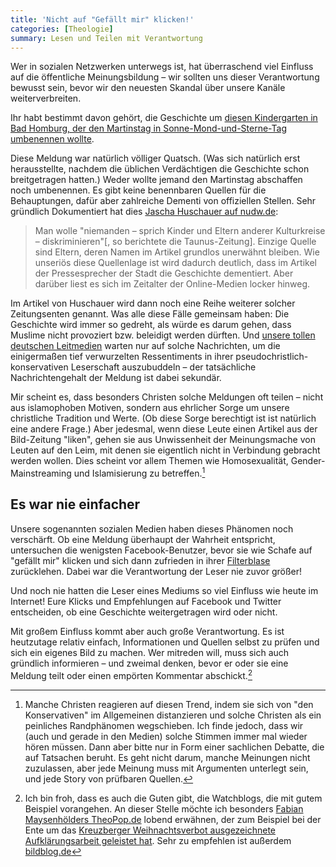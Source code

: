 ```yaml
---
title: 'Nicht auf "Gefällt mir" klicken!'
categories: [Theologie]
summary: Lesen und Teilen mit Verantwortung
---
```


Wer in sozialen Netzwerken unterwegs ist, hat überraschend viel Einfluss auf die öffentliche Meinungsbildung – wir sollten uns dieser Verantwortung bewusst sein, bevor wir den neuesten Skandal über unsere Kanäle weiterverbreiten.

Ihr habt bestimmt davon gehört, die Geschichte um [diesen Kindergarten in Bad Homburg, der den Martinstag in Sonne-Mond-und-Sterne-Tag umbenennen wollte](http://www.taunus-zeitung.de/lokales/hochtaunus/Mond-und-Sterne-statt-St-Martin;art690,669510).

Diese Meldung war natürlich völliger Quatsch. (Was sich natürlich erst herausstellte, nachdem die üblichen Verdächtigen die Geschichte schon breitgetragen hatten.) Weder wollte jemand den Martinstag abschaffen noch umbenennen. Es gibt keine benennbaren Quellen für die Behauptungen, dafür aber zahlreiche Dementi von offiziellen Stellen. Sehr gründlich Dokumentiert hat dies [Jascha Huschauer auf nudw.de](http://nudw.de/2013/11/st-martin-angeblich-umbenannt/): 

> Man wolle "niemanden – sprich Kinder und Eltern anderer Kulturkreise – diskriminieren"[, so berichtete die Taunus-Zeitung]. Einzige Quelle sind Eltern, deren Namen im Artikel grundlos unerwähnt bleiben. Wie unseriös diese Quellenlage ist wird dadurch deutlich, dass im Artikel der Pressesprecher der Stadt die Geschichte dementiert. Aber darüber liest es sich im Zeitalter der Online-Medien locker hinweg.

Im Artikel von Huschauer wird dann noch eine Reihe weiterer solcher Zeitungsenten genannt. Was alle diese Fälle gemeinsam haben: Die Geschichte wird immer so gedreht, als würde es darum gehen, dass Muslime nicht provoziert bzw. beleidigt werden dürften. Und [unsere tollen deutschen Leitmedien](http://www.bild.de/news/inland/kindergaerten/kita-schafft-st-martin-ab-33267130.bild.html) warten nur auf solche Nachrichten, um die einigermaßen tief verwurzelten Ressentiments in ihrer pseudochristlich-konservativen Leserschaft auszubuddeln – der tatsächliche Nachrichtengehalt der Meldung ist dabei sekundär.

Mir scheint es, dass besonders Christen solche Meldungen oft teilen – nicht aus islamophoben Motiven, sondern aus ehrlicher Sorge um unsere christliche Tradition und Werte. (Ob diese Sorge berechtigt ist ist natürlich eine andere Frage.) Aber jedesmal, wenn diese Leute einen Artikel aus der Bild-Zeitung "liken", gehen sie aus Unwissenheit der Meinungsmache von Leuten auf den Leim, mit denen sie eigentlich nicht in Verbindung gebracht werden wollen. Dies scheint vor allem Themen wie Homosexualität, Gender-Mainstreaming und Islamisierung zu betreffen.[^1]

[^1]: Manche Christen reagieren auf diesen Trend, indem sie sich von "den Konservativen" im Allgemeinen distanzieren und solche Christen als ein peinliches Randphänomen wegschieben. Ich finde jedoch, dass wir (auch und gerade in den Medien) solche Stimmen immer mal wieder hören müssen. Dann aber bitte nur in Form einer sachlichen Debatte, die auf Tatsachen beruht. Es geht nicht darum, manche Meinungen nicht zuzulassen, aber jede Meinung muss mit Argumenten unterlegt sein, und jede Story von prüfbaren Quellen. 

## Es war nie einfacher

Unsere sogenannten sozialen Medien haben dieses Phänomen noch verschärft. Ob eine Meldung überhaupt der Wahrheit entspricht, untersuchen die wenigsten Facebook-Benutzer, bevor sie wie Schafe auf "gefällt mir" klicken und sich dann zufrieden in ihrer [Filterblase](http://de.wikipedia.org/wiki/Filterblase)  zurücklehen. Dabei war die Verantwortung der Leser nie zuvor größer!

Und noch nie hatten die Leser eines Mediums so viel Einfluss wie heute im Internet! Eure Klicks und Empfehlungen auf Facebook und Twitter entscheiden, ob eine Geschichte weitergetragen wird oder nicht.

Mit großem Einfluss kommt aber auch große Verantwortung. Es ist heutzutage relativ einfach, Informationen und Quellen selbst zu prüfen und sich ein eigenes Bild zu machen. Wer mitreden will, muss sich auch gründlich informieren – und zweimal denken, bevor er oder sie eine Meldung teilt oder einen empörten Kommentar abschickt.[^watchblog]

[^watchblog]: Ich bin froh, dass es auch die Guten gibt, die Watchblogs, die mit gutem Beispiel vorangehen. An dieser Stelle möchte ich besonders [Fabian Maysenhölders TheoPop.de](http://theopop.de) lobend erwähnen, der zum Beispiel bei der Ente um das [Kreuzberger Weihnachtsverbot ausgezeichnete Aufklärungsarbeit geleistet hat](http://theopop.de/2013/09/kreuzberg-und-das-weihnachtsverbot/). Sehr zu empfehlen ist außerdem [bildblog.de](http://www.bildblog.de)